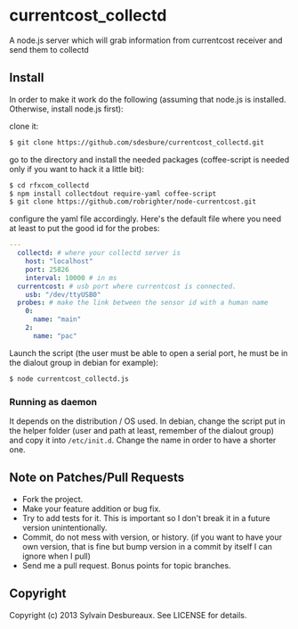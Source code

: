 currentcost_collectd
====================


A node.js server which will grab information from currentcost receiver and send them to collectd

## Install

In order to make it work do the following (assuming that node.js is installed. Otherwise, install node.js first):

clone it:

```bash
$ git clone https://github.com/sdesbure/currentcost_collectd.git
```

go to the directory and install the needed packages (coffee-script is needed only if you want to hack it a little bit):

``` bash
$ cd rfxcom_collectd
$ npm install collectdout require-yaml coffee-script
$ git clone https://github.com/robrighter/node-currentcost.git
```

configure the yaml file accordingly. Here's the default file where you need at least to put the good id for the probes:

``` yaml
---
  collectd: # where your collectd server is
    host: "localhost"
    port: 25826
    interval: 10000 # in ms
  currentcost: # usb port where currentcost is connected.
    usb: "/dev/ttyUSB0"
  probes: # make the link between the sensor id with a human name
    0:
      name: "main"
    2:
      name: "pac"
```

Launch the script (the user must be able to open a serial port, he must be in the dialout group in debian for example):

``` bash
$ node currentcost_collectd.js
```

### Running as daemon

It depends on the distribution / OS used. In debian, change the script put in the helper folder (user and path at least, remember of the dialout group) and copy it into `/etc/init.d`. Change the name in order to have a shorter one.

## Note on Patches/Pull Requests

* Fork the project.
* Make your feature addition or bug fix.
* Try to add tests for it. This is important so I don't break it in a future version unintentionally.
* Commit, do not mess with version, or history. (if you want to have your own version, that is fine but bump version in a commit by itself I can ignore when I pull)
* Send me a pull request. Bonus points for topic branches.

## Copyright

Copyright (c) 2013 Sylvain Desbureaux. See LICENSE for details.
